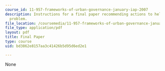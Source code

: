 ```yaml
---
course_id: 11-957-frameworks-of-urban-governance-january-iap-2007
description: Instructions for a final paper recommending actions to help with an urban
  problem.
file_location: /coursemedia/11-957-frameworks-of-urban-governance-january-iap-2007/bd3862e8157aa3c41426b5d95d6ed2e1_finalpaper.pdf
file_type: application/pdf
layout: pdf
title: Final Paper
type: course
uid: bd3862e8157aa3c41426b5d95d6ed2e1

---
```

None